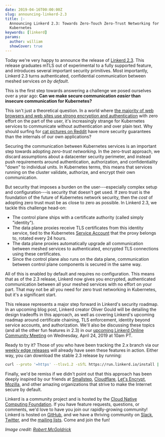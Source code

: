 ```yaml
---
date: 2019-04-16T00:00:00Z
slug: announcing-linkerd-2.3
title: |-
  Announcing Linkerd 2.3: Towards Zero-Touch Zero-Trust Networking for
  Kubernetes
keywords: [linkerd]
params:
  author: william
  showCover: true
---
```


Today we're very happy to announce the release of [Linkerd 2.3](https://github.com/linkerd/linkerd2/releases/tag/stable-2.3.0). This release graduates mTLS out of experimental to a fully supported feature, and introduces several important security primitives. Most importantly, Linkerd 2.3 turns authenticated, confidential communication between meshed services _on by default_.

This is the first step towards answering a challenge we posed ourselves over a year ago: **Can we make secure communication _easier_ than insecure communication for Kubernetes?**

This isn't just a theoretical question. In a world where [the majority of web browsers and web sites use strong encryption and authentication](https://transparencyreport.google.com/https/overview?hl=en) with zero effort on the part of the user, it's increasingly strange for Kubernetes services to communicate without authentication and over plain text. Why should surfing for [cat pictures on Reddit](https://www.reddit.com/r/dogpics) have more security guarantees than the internals of our own applications?

Securing the communication between Kubernetes services is an important step towards adopting _zero-trust networking_. In the zero-trust approach, we discard assumptions about a datacenter security perimeter, and instead push requirements around authentication, authorization, and confidentiality "down" to individual units. In Kubernetes terms, this means that services running on the cluster validate, authorize, and encrypt their own communication.

But security that imposes a burden on the user---especially complex setup and configuration---is security that doesn't get used. If zero trust is the foundation of the future of Kubernetes network security, then the _cost_ of adopting zero trust must be as close to zero as possible. In Linkerd 2.3, we tackle this challenge head-on:

- The control plane ships with a certificate authority (called simply "identity").
- The data plane proxies receive TLS certificates from this identity service, tied to the Kubernetes [Service Account](https://kubernetes.io/docs/reference/access-authn-authz/service-accounts-admin/) that the proxy belongs to, rotated every 24 hours.
- The data plane proxies automatically upgrade all communication between meshed services to authenticated, encrypted TLS connections using these certificates.
- Since the control plane also runs on the data plane, communication between control plane components is secured in the same way.

All of this is enabled by default and requires no configuration. This means that as of the 2.3 release, Linkerd now gives you encrypted, authenticated communication between all your meshed services with no effort on your part. That may not be all you need for zero trust networking in Kubernetes, but it's a significant start.

This release represents a major step forward in Linkerd's security roadmap. In an upcoming blog post, Linkerd creator Oliver Gould will be detailing the design tradeoffs in this approach, as well as covering Linkerd's upcoming roadmap around certificate chaining, TLS enforcement, identity beyond service accounts, and authorization. We'll also be discussing these topics (and all the other fun features in 2.3) in our [upcoming Linkerd Online Community Meeting](https://www.meetup.com/Linkerd-Online-Community-Meetup/events/260356731/) on Wednesday, April 24, 2019 at 10am PT.

Ready to try it? Those of you who have been tracking the 2.x branch via our [weekly edge releases](/2/edge) will already have seen these features in action. Either way, you can download the stable 2.3 release by running:

```bash
curl --proto '=https' --tlsv1.2 -sSfL https://run.linkerd.io/install | sh
```

Finally, we'd be remiss if we didn't point out that this approach has been deeply inspired by our friends at [Smallstep](https://smallstep.com/), [Cloudflare](https://www.cloudflare.com/), [Let's Encrypt](https://letsencrypt.org/), [Mozilla](https://www.mozilla.org/), and other amazing organizations that strive to make the Internet secure by default.

Linkerd is a community project and is hosted by the [Cloud Native Computing Foundation](https://cncf.io). If you have feature requests, questions, or comments, we'd love to have you join our rapidly-growing community! Linkerd is hosted on [GitHub](https://github.com/linkerd/), and we have a thriving community on [Slack](https://slack.linkerd.io), [Twitter](https://twitter.com/linkerd), and the [mailing lists](/2/get-involved/). Come and join the fun!

_Image credit: [Robert McGoldrick](https://www.flickr.com/photos/bobsfever/)_
